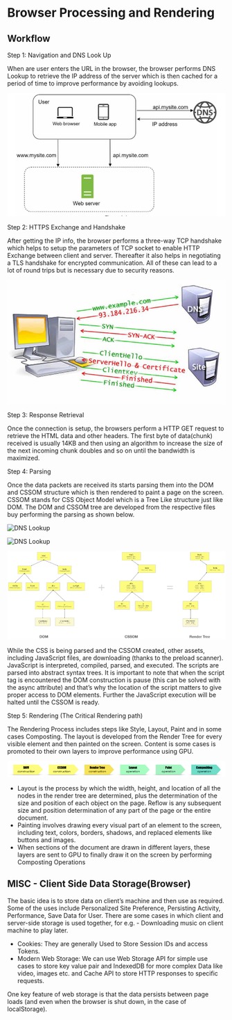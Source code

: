 # Browser Processing and Rendering
## Workflow

Step 1: Navigation and DNS Look Up

When are user enters the URL in the browser, the browser performs DNS Lookup to retrieve the IP address of the server which is then cached for a period of time to improve performance by avoiding lookups.

![DNS Lookup](DNSLookup.png)

Step 2: HTTPS Exchange and Handshake 

After getting the IP info, the browser performs a three-way TCP handshake which helps to setup the parameters of TCP socket to enable HTTP Exchange between client and server. Thereafter it also helps in negotiating a TLS handshake for encrypted communication. All of these can lead to a lot of round trips but is necessary due to security reasons.

![DNS Lookup](TCP.png)

Step 3: Response Retrieval

Once the connection is setup, the browsers perform a HTTP GET request to retrieve the HTML data and other headers. The first byte of data(chunk) received is usually 14KB and then using an algorithm to increase the size of the next incoming chunk doubles and so on until the bandwidth is maximized.

Step 4: Parsing

Once the data packets are received its starts parsing them into the DOM and CSSOM structure which is then rendered to paint a page on the screen. CSSOM stands for CSS Object Model which is a Tree Like structure just like DOM. The DOM and CSSOM tree are developed from the respective files buy performing the parsing as shown below. 

![DNS Lookup](DOMGeneration.png)

![DNS Lookup](CSSGeneration.png)

![DNS Lookup](RenderTree.png)

While the CSS is being parsed and the CSSOM created, other assets, including JavaScript files, are downloading (thanks to the preload scanner). JavaScript is interpreted, compiled, parsed, and executed. The scripts are parsed into abstract syntax trees. It is important to note that when the script tag is encountered the DOM construction is pause (this can be solved with the async attribute) and that’s why the location of the script matters to give proper access to DOM elements. Further the JavaScript execution will be halted until the CSSOM is ready.

Step 5: Rendering (The Critical Rendering path)

The Rendering Process includes steps like Style, Layout, Paint and in some cases Composting. The layout is developed from the Render Tree for every visible element and then painted on the screen. Content is some cases is promoted to their own layers to improve performance using GPU.

![DNS Lookup](RenderingPath.png)

- Layout is the process by which the width, height, and location of all the nodes in the render tree are determined, plus the determination of the size and position of each object on the page. Reflow is any subsequent size and position determination of any part of the page or the entire document.
- Painting involves drawing every visual part of an element to the screen, including text, colors, borders, shadows, and replaced elements like buttons and images. 
- When sections of the document are drawn in different layers, these layers are sent to GPU to finally draw it on the screen by performing Composting Operations


## MISC - Client Side Data Storage(Browser)

The basic idea is to store data on client’s machine and then use as required. Some of the uses include Personalized Site Preference, Persisting Activity, Performance, Save Data for User. There are some cases in which client and server-side storage is used together, for e.g. - Downloading music on client machine to play later.

- Cookies: They are generally Used to Store Session IDs and access Tokens.
- Modern Web Storage: We can use Web Storage API for simple use cases to store key value pair and IndexedDB for more complex Data like video, images etc. and Cache API to store HTTP responses to specific requests.

One key feature of web storage is that the data persists between page loads (and even when the browser is shut down, in the case of localStorage).
